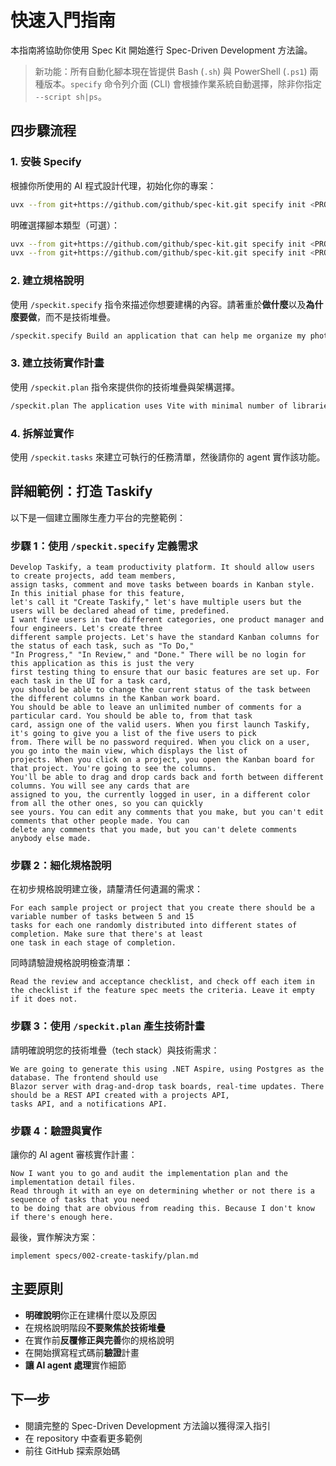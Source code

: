 # 快速入門指南

本指南將協助你使用 Spec Kit 開始進行 Spec-Driven Development 方法論。

> 新功能：所有自動化腳本現在皆提供 Bash (`.sh`) 與 PowerShell (`.ps1`) 兩種版本。`specify` 命令列介面 (CLI) 會根據作業系統自動選擇，除非你指定 `--script sh|ps`。

## 四步驟流程

### 1. 安裝 Specify

根據你所使用的 AI 程式設計代理，初始化你的專案：

```bash
uvx --from git+https://github.com/github/spec-kit.git specify init <PROJECT_NAME>
```

明確選擇腳本類型（可選）：

```bash
uvx --from git+https://github.com/github/spec-kit.git specify init <PROJECT_NAME> --script ps  # Force PowerShell
uvx --from git+https://github.com/github/spec-kit.git specify init <PROJECT_NAME> --script sh  # Force POSIX shell
```

### 2. 建立規格說明

使用 `/speckit.specify` 指令來描述你想要建構的內容。請著重於**做什麼**以及**為什麼要做**，而不是技術堆疊。

```bash
/speckit.specify Build an application that can help me organize my photos in separate photo albums. Albums are grouped by date and can be re-organized by dragging and dropping on the main page. Albums are never in other nested albums. Within each album, photos are previewed in a tile-like interface.
```

### 3. 建立技術實作計畫

使用 `/speckit.plan` 指令來提供你的技術堆疊與架構選擇。

```bash
/speckit.plan The application uses Vite with minimal number of libraries. Use vanilla HTML, CSS, and JavaScript as much as possible. Images are not uploaded anywhere and metadata is stored in a local SQLite database.
```

### 4. 拆解並實作

使用 `/speckit.tasks` 來建立可執行的任務清單，然後請你的 agent 實作該功能。

## 詳細範例：打造 Taskify

以下是一個建立團隊生產力平台的完整範例：

### 步驟 1：使用 `/speckit.specify` 定義需求

```text
Develop Taskify, a team productivity platform. It should allow users to create projects, add team members,
assign tasks, comment and move tasks between boards in Kanban style. In this initial phase for this feature,
let's call it "Create Taskify," let's have multiple users but the users will be declared ahead of time, predefined.
I want five users in two different categories, one product manager and four engineers. Let's create three
different sample projects. Let's have the standard Kanban columns for the status of each task, such as "To Do,"
"In Progress," "In Review," and "Done." There will be no login for this application as this is just the very
first testing thing to ensure that our basic features are set up. For each task in the UI for a task card,
you should be able to change the current status of the task between the different columns in the Kanban work board.
You should be able to leave an unlimited number of comments for a particular card. You should be able to, from that task
card, assign one of the valid users. When you first launch Taskify, it's going to give you a list of the five users to pick
from. There will be no password required. When you click on a user, you go into the main view, which displays the list of
projects. When you click on a project, you open the Kanban board for that project. You're going to see the columns.
You'll be able to drag and drop cards back and forth between different columns. You will see any cards that are
assigned to you, the currently logged in user, in a different color from all the other ones, so you can quickly
see yours. You can edit any comments that you make, but you can't edit comments that other people made. You can
delete any comments that you made, but you can't delete comments anybody else made.
```

### 步驟 2：細化規格說明

在初步規格說明建立後，請釐清任何遺漏的需求：

```text
For each sample project or project that you create there should be a variable number of tasks between 5 and 15
tasks for each one randomly distributed into different states of completion. Make sure that there's at least
one task in each stage of completion.
```

同時請驗證規格說明檢查清單：

```text
Read the review and acceptance checklist, and check off each item in the checklist if the feature spec meets the criteria. Leave it empty if it does not.
```

### 步驟 3：使用 `/speckit.plan` 產生技術計畫

請明確說明您的技術堆疊（tech stack）與技術需求：

```text
We are going to generate this using .NET Aspire, using Postgres as the database. The frontend should use
Blazor server with drag-and-drop task boards, real-time updates. There should be a REST API created with a projects API,
tasks API, and a notifications API.
```

### 步驟 4：驗證與實作

讓你的 AI agent 審核實作計畫：

```text
Now I want you to go and audit the implementation plan and the implementation detail files.
Read through it with an eye on determining whether or not there is a sequence of tasks that you need
to be doing that are obvious from reading this. Because I don't know if there's enough here.
```

最後，實作解決方案：

```text
implement specs/002-create-taskify/plan.md
```

## 主要原則

- **明確說明**你正在建構什麼以及原因
- 在規格說明階段**不要聚焦於技術堆疊**
- 在實作前**反覆修正與完善**你的規格說明
- 在開始撰寫程式碼前**驗證**計畫
- **讓 AI agent 處理**實作細節

## 下一步

- 閱讀完整的 Spec-Driven Development 方法論以獲得深入指引
- 在 repository 中查看更多範例
- 前往 GitHub 探索原始碼

